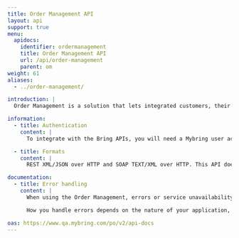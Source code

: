 ```yaml
---
title: Order Management API
layout: api
support: true
menu:
  apidocs:
    identifier: ordermanagement
    title: Order Management API
    url: /api/order-management
    parent: om
weight: 61
aliases:
  - ../order-management/

introduction: |
  Order Management is a solution that lets integrated customers, their suppliers and Bring exchange order level information across the life cycle of customers' orders. Suppliers can use the API to fetch order details, and to create packaging lists with transport details. Bring collects, structures and enriches the order information with transport and event details, and makes it available to the customer.

information:
  - title: Authentication
    content: |
      To integrate with the Bring APIs, you will need a Mybring user account with an API key. Information about prerequisites and authentication headers can be found on the general API [Getting Started page](/api/).

  - title: Formats
    content: |
      REST XML/JSON over HTTP and SOAP TEXT/XML over HTTP. This API doesn't support JSON for all methods yet. Look in the example section to see which are supported.

documentation:
  - title: Error handling
    content: |
      When using the Order Management, errors or service unavailability can occur, although we do our utmost to prevent any downtime. Thus it is important to use timeouts and other error handling techniques when making requests to the service.

      How you handle errors depends on the nature of your application, but one strategy for handling such situations is by providing a failover if the shipping guide responds with an error or does not respond at all (timeout).

oas: https://www.qa.mybring.com/po/v2/api-docs
---
```

